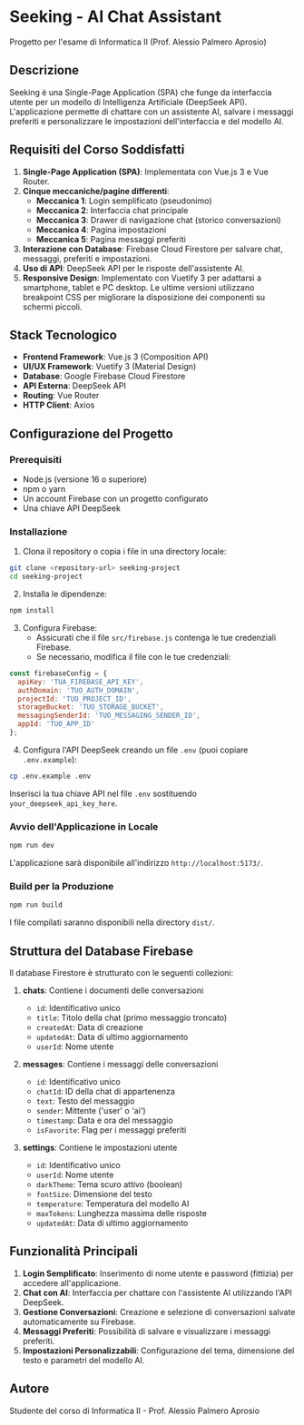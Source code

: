 # Seeking - AI Chat Assistant

Progetto per l'esame di Informatica II (Prof. Alessio Palmero Aprosio)

## Descrizione

Seeking è una Single-Page Application (SPA) che funge da interfaccia utente per un modello di Intelligenza Artificiale (DeepSeek API). L'applicazione permette di chattare con un assistente AI, salvare i messaggi preferiti e personalizzare le impostazioni dell'interfaccia e del modello AI.

## Requisiti del Corso Soddisfatti

1. **Single-Page Application (SPA)**: Implementata con Vue.js 3 e Vue Router.
2. **Cinque meccaniche/pagine differenti**:
   - **Meccanica 1**: Login semplificato (pseudonimo)
   - **Meccanica 2**: Interfaccia chat principale
   - **Meccanica 3**: Drawer di navigazione chat (storico conversazioni)
   - **Meccanica 4**: Pagina impostazioni
   - **Meccanica 5**: Pagina messaggi preferiti
3. **Interazione con Database**: Firebase Cloud Firestore per salvare chat, messaggi, preferiti e impostazioni.
4. **Uso di API**: DeepSeek API per le risposte dell'assistente AI.
5. **Responsive Design**: Implementato con Vuetify 3 per adattarsi a smartphone, tablet e PC desktop.
   Le ultime versioni utilizzano breakpoint CSS per migliorare la disposizione dei componenti su schermi piccoli.

## Stack Tecnologico

- **Frontend Framework**: Vue.js 3 (Composition API)
- **UI/UX Framework**: Vuetify 3 (Material Design)
- **Database**: Google Firebase Cloud Firestore
- **API Esterna**: DeepSeek API
- **Routing**: Vue Router
- **HTTP Client**: Axios

## Configurazione del Progetto

### Prerequisiti

- Node.js (versione 16 o superiore)
- npm o yarn
- Un account Firebase con un progetto configurato
- Una chiave API DeepSeek

### Installazione

1. Clona il repository o copia i file in una directory locale:

```bash
git clone <repository-url> seeking-project
cd seeking-project
```

2. Installa le dipendenze:

```bash
npm install
```

3. Configura Firebase:
   - Assicurati che il file `src/firebase.js` contenga le tue credenziali Firebase.
   - Se necessario, modifica il file con le tue credenziali:

```javascript
const firebaseConfig = {
  apiKey: 'TUA_FIREBASE_API_KEY',
  authDomain: 'TUO_AUTH_DOMAIN',
  projectId: 'TUO_PROJECT_ID',
  storageBucket: 'TUO_STORAGE_BUCKET',
  messagingSenderId: 'TUO_MESSAGING_SENDER_ID',
  appId: 'TUO_APP_ID'
};
```

4. Configura l'API DeepSeek creando un file `.env` (puoi copiare `.env.example`):

```bash
cp .env.example .env
```

Inserisci la tua chiave API nel file `.env` sostituendo `your_deepseek_api_key_here`.

### Avvio dell'Applicazione in Locale

```bash
npm run dev
```

L'applicazione sarà disponibile all'indirizzo `http://localhost:5173/`.

### Build per la Produzione

```bash
npm run build
```

I file compilati saranno disponibili nella directory `dist/`.

## Struttura del Database Firebase

Il database Firestore è strutturato con le seguenti collezioni:

1. **chats**: Contiene i documenti delle conversazioni
   - `id`: Identificativo unico
   - `title`: Titolo della chat (primo messaggio troncato)
   - `createdAt`: Data di creazione
   - `updatedAt`: Data di ultimo aggiornamento
   - `userId`: Nome utente

2. **messages**: Contiene i messaggi delle conversazioni
   - `id`: Identificativo unico
   - `chatId`: ID della chat di appartenenza
   - `text`: Testo del messaggio
   - `sender`: Mittente ('user' o 'ai')
   - `timestamp`: Data e ora del messaggio
   - `isFavorite`: Flag per i messaggi preferiti

3. **settings**: Contiene le impostazioni utente
   - `id`: Identificativo unico
   - `userId`: Nome utente
   - `darkTheme`: Tema scuro attivo (boolean)
   - `fontSize`: Dimensione del testo
   - `temperature`: Temperatura del modello AI
   - `maxTokens`: Lunghezza massima delle risposte
   - `updatedAt`: Data di ultimo aggiornamento

## Funzionalità Principali

1. **Login Semplificato**: Inserimento di nome utente e password (fittizia) per accedere all'applicazione.
2. **Chat con AI**: Interfaccia per chattare con l'assistente AI utilizzando l'API DeepSeek.
3. **Gestione Conversazioni**: Creazione e selezione di conversazioni salvate automaticamente su Firebase.
4. **Messaggi Preferiti**: Possibilità di salvare e visualizzare i messaggi preferiti.
5. **Impostazioni Personalizzabili**: Configurazione del tema, dimensione del testo e parametri del modello AI.

## Autore

Studente del corso di Informatica II - Prof. Alessio Palmero Aprosio

